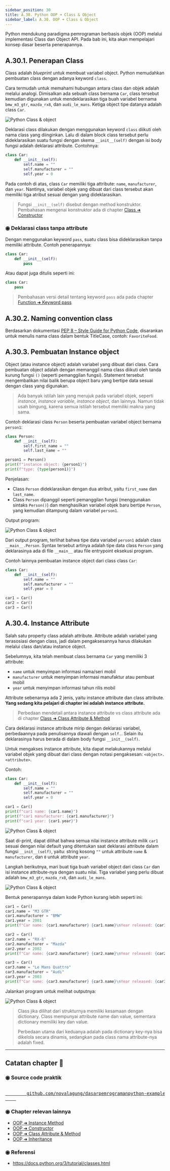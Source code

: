 ```yaml
---
sidebar_position: 30
title: A.30. Python OOP ➜ Class & Object
sidebar_label: A.30. OOP ➜ Class & Object
---
```


Python mendukung paradigma pemrograman berbasis objek (OOP) melalui implementasi Class dan Object API. Pada bab ini, kita akan mempelajari konsep dasar beserta penerapannya.

## A.30.1. Penerapan Class

Class adalah *blueprint* untuk membuat variabel object. Python memudahkan pembuatan class dengan adanya keyword `class`.

Cara termudah untuk memahami hubungan antara class dan objek adalah melalui analogi. Dimisalkan ada sebuah class bernama `Car`, class tersebut kemudian digunakan untuk mendeklarasikan tiga buah variabel bernama `bmw_m3_gtr`, `mazda_rx8`, dan `audi_le_mans`. Ketiga object tipe datanya adalah class `Car`.

![Python Class & object](img/class-object-1.png)

Deklarasi class dilakukan dengan menggunakan keyword `class` diikuti oleh nama class yang diinginkan. Lalu di dalam block class tersebut perlu dideklarasikan suatu fungsi dengan skema `__init__(self)` dengan isi body fungsi adalah deklarasi attribute. Contohnya:

```python
class Car:
    def __init__(self):
        self.name = ""
        self.manufacturer = ""
        self.year = 0
```

Pada contoh di atas, class `Car` memiliki tiga attribute: `name`, `manufacturer`, dan `year`. Nantinya, variabel objek yang dibuat dari class tersebut akan memiliki tiga atribut sesuai dengan yang dideklarasikan.

> Fungsi `__init__(self)` disebut dengan method konstruktor. Pembahasan mengenai konstruktor ada di chapter [Class ➜ Constructor](#)

### ◉ Deklarasi class tanpa attribute

Dengan menggunakan keyword `pass`, suatu class bisa dideklarasikan tanpa memiliki attribute. Contoh penerapannya:

```python
class Car:
    def __init__(self):
        pass
```

Atau dapat juga ditulis seperti ini:

```python
class Car:
    pass
```

> Pembahasan versi detail tentang keyword `pass` ada pada chapter [Function ➜ Keyword pass](/basic/function#a225-keyword-pass)

## A.30.2. Naming convention class

Berdasarkan dokumentasi [PEP 8 – Style Guide for Python Code](https://peps.python.org/pep-0008/), disarankan untuk menulis nama class dalam bentuk TitleCase, contoh: `FavoriteFood`.

## A.30.3. Pembuatan Instance object

Object (atau instance object) adalah variabel yang dibuat dari class. Cara pembuatan object adalah dengan memanggil nama class diikuti oleh tanda kurung fungsi `()` (seperti pemanggilan fungsi). Statement tersebut mengembalikan nilai balik berupa object baru yang bertipe data sesuai dengan class yang digunakan.

> Ada banyak istilah lain yang merujuk pada variabel objek, seperti *instance*, *instance variable*, *instance object*, dan lainnya. Namun tidak usah bingung, karena semua istilah tersebut memiliki makna yang sama.

Contoh deklarasi class `Person` beserta pembuatan variabel object bernama `person1`:

```python
class Person:
    def __init__(self):
        self.first_name = ""
        self.last_name = ""

person1 = Person()
print(f"instance object: {person1}")
print(f"type: {type(person1)}")
```

Penjelasan:

- Class `Person` dideklarasikan dengan dua atribut, yaitu `first_name` dan `last_name`.
- Class `Person` dipanggil seperti pemanggilan fungsi (menggunakan sintaks `Person()`) dan menghasilkan variabel objek baru bertipe `Person`, yang kemudian ditampung dalam variabel `person1`.

Output program:

![Python Class & object](img/class-object-2.png)

Dari output program, terlihat bahwa tipe data variabel `person1` adalah class `__main__.Person`. Syntax tersebut artinya adalah tipe data class `Person` yang deklarasinya ada di file `__main__` atau file entrypoint eksekusi program.

Contoh lainnya pembuatan instance object dari class class `Car`:

```python
class Car:
    def __init__(self):
        self.name = ""
        self.manufacturer = ""
        self.year = 0

car1 = Car()
car2 = Car()
car3 = Car()
```

## A.30.4. Instance Attribute

Salah satu property class adalah attribute. Attribute adalah variabel yang terasosiasi dengan class, jadi dalam pengaksesannya harus dilakukan melalui class dan/atau instance object.

Sebelumnya, kita telah membuat class bernama `Car` yang memiliki 3 attribute:

- `name` untuk menyimpan informasi nama/seri mobil
- `manufacturer` untuk menyimpan informasi manufaktur atau pembuat mobil
- `year` untuk menyimpan informasi tahun rilis mobil

Attribute sebenarnya ada 2 jenis, yaitu instance attribute dan class attribute. **Yang sedang kita pelajari di chapter ini adalah instance attribute.**

> Perbedaan mendetail antara instance attribute vs class attribute ada di chapter [Class ➜ Class Attribute & Method](#)

Cara deklarasi instance attribute mirip dengan deklarasi variabel, perbedaannya pada penulisannya diawali dengan `self.`. Selain itu deklarasinya harus berada di dalam body fungsi `__init__(self)`.

Untuk mengakses instance attribute, kita dapat melakukannya melalui variabel objek yang dibuat dari class dengan notasi pengaksesan: `<object>.<attribute>`.

Contoh:

```python
class Car:
    def __init__(self):
        self.name = ""
        self.manufacturer = ""
        self.year = 0

car1 = Car()
print(f"car1 name: {car1.name}")
print(f"car1 manufacturer: {car1.manufacturer}")
print(f"car1 year: {car1.year}")
```

![Python Class & object](img/class-object-3.png)

Saat di-print, dapat dilihat bahwa semua nilai instance attribute milik `car1` sesuai dengan nilai default yang ditentukan saat deklarasi attribute dalam fungsi `__init__(self)`, yaitu: string kosong `""` untuk attribute `name` & `manufacturer`, dan `0` untuk attribute `year`.

Langkah berikutnya, mari buat tiga buah variabel object dari class `Car` dan isi instance attribute-nya dengan suatu nilai. Tiga variabel yang perlu dibuat adalah `bmw_m3_gtr`, `mazda_rx8`, dan `audi_le_mans`.

![Python Class & object](img/class-object-4.png)

Bentuk penerapannya dalam kode Python kurang lebih seperti ini:

```python
car1 = Car()
car1.name = "M3 GTR"
car1.manufacturer = "BMW"
car1.year = 2001
print(f"Car name: {car1.manufacturer} {car1.name}\nYear released: {car1.year}\n")

car2 = Car()
car2.name = "RX-8"
car2.manufacturer = "Mazda"
car2.year = 2002
print(f"Car name: {car2.manufacturer} {car2.name}\nYear released: {car2.year}\n")

car3 = Car()
car3.name = "Le Mans Quattro"
car3.manufacturer = "Audi"
car3.year = 2003
print(f"Car name: {car3.manufacturer} {car3.name}\nYear released: {car3.year}\n")
```

Jalankan program untuk melihat outputnya:

![Python Class & object](img/class-object-5.png)

> Class jika dilihat dari strukturnya memiliki kesamaan dengan dictionary. Class mempunyai attribute name dan value, sementara dictionary memiliki key dan value. 
>
> Perbedaan utama dari keduanya adalah pada dictionary key-nya bisa dikelola secara dinamis, sedangkan pada class nama attribute-nya adalah fixed.

---

<div class="section-footnote">

## Catatan chapter 📑

### ◉ Source code praktik

<pre>
    <a href="https://github.com/novalagung/dasarpemrogramanpython-example/tree/master/class-object">
        github.com/novalagung/dasarpemrogramanpython-example/../class-object
    </a>
</pre>

### ◉ Chapter relevan lainnya

- [OOP ➜ Instance Method](/basic/instance-method)
- [OOP ➜ Constructor](/basic/class-constructor)
- [OOP ➜ Class Attribute & Method](#)
- [OOP ➜ Inheritance](#)

### ◉ Referensi

- https://docs.python.org/3/tutorial/classes.html

</div>
